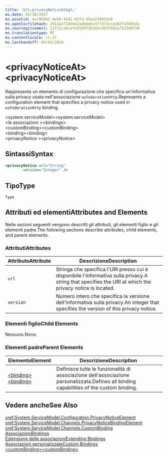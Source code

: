 ```yaml
---
title: '&lt;privacyNoticeAt&gt;'
ms.date: 03/30/2017
ms.assetid: 4cc96942-4eb9-4241-b2fd-45aa239915e8
ms.openlocfilehash: 2914a3716b9e2adb6ebc47fd73ccee027a3b65da
ms.sourcegitcommit: 11f11ca6cefe555972b3a5c99729d1a7523d8f50
ms.translationtype: MT
ms.contentlocale: it-IT
ms.lasthandoff: 05/03/2018
---
```

# <a name="ltprivacynoticeatgt"></a><span data-ttu-id="ff459-102">&lt;privacyNoticeAt&gt;</span><span class="sxs-lookup"><span data-stu-id="ff459-102">&lt;privacyNoticeAt&gt;</span></span>
<span data-ttu-id="ff459-103">Rappresenta un elemento di configurazione che specifica un'informativa sulla privacy usata nell'associazione `wsFederationHttp`.</span><span class="sxs-lookup"><span data-stu-id="ff459-103">Represents a configuration element that specifies a privacy notice used in `wsFederationHttp` binding.</span></span>  
  
 <span data-ttu-id="ff459-104">\<system.serviceModel></span><span class="sxs-lookup"><span data-stu-id="ff459-104">\<system.serviceModel></span></span>  
<span data-ttu-id="ff459-105">\<le associazioni ></span><span class="sxs-lookup"><span data-stu-id="ff459-105">\<bindings></span></span>  
<span data-ttu-id="ff459-106">\<customBinding></span><span class="sxs-lookup"><span data-stu-id="ff459-106">\<customBinding></span></span>  
<span data-ttu-id="ff459-107">\<binding></span><span class="sxs-lookup"><span data-stu-id="ff459-107">\<binding></span></span>  
<span data-ttu-id="ff459-108">\<privacyNotice ></span><span class="sxs-lookup"><span data-stu-id="ff459-108">\<privacyNotice></span></span>  
  
## <a name="syntax"></a><span data-ttu-id="ff459-109">Sintassi</span><span class="sxs-lookup"><span data-stu-id="ff459-109">Syntax</span></span>  
  
```xml  
<privacyNotice url="String"  
        version="Integer" />  
```  
  
## <a name="type"></a><span data-ttu-id="ff459-110">Tipo</span><span class="sxs-lookup"><span data-stu-id="ff459-110">Type</span></span>  
 `Type`  
  
## <a name="attributes-and-elements"></a><span data-ttu-id="ff459-111">Attributi ed elementi</span><span class="sxs-lookup"><span data-stu-id="ff459-111">Attributes and Elements</span></span>  
 <span data-ttu-id="ff459-112">Nelle sezioni seguenti vengono descritti gli attributi, gli elementi figlio e gli elementi padre.</span><span class="sxs-lookup"><span data-stu-id="ff459-112">The following sections describe attributes, child elements, and parent elements.</span></span>  
  
### <a name="attributes"></a><span data-ttu-id="ff459-113">Attributi</span><span class="sxs-lookup"><span data-stu-id="ff459-113">Attributes</span></span>  
  
|<span data-ttu-id="ff459-114">Attributo</span><span class="sxs-lookup"><span data-stu-id="ff459-114">Attribute</span></span>|<span data-ttu-id="ff459-115">Descrizione</span><span class="sxs-lookup"><span data-stu-id="ff459-115">Description</span></span>|  
|---------------|-----------------|  
|`url`|<span data-ttu-id="ff459-116">Stringa che specifica l'URI presso cui è disponibile l'informativa sulla privacy.</span><span class="sxs-lookup"><span data-stu-id="ff459-116">A string that specifies the URI at which the privacy notice is located.</span></span>|  
|`version`|<span data-ttu-id="ff459-117">Numero intero che specifica la versione dell'informativa sulla privacy.</span><span class="sxs-lookup"><span data-stu-id="ff459-117">An integer that specifies the version of this privacy notice.</span></span>|  
  
### <a name="child-elements"></a><span data-ttu-id="ff459-118">Elementi figlio</span><span class="sxs-lookup"><span data-stu-id="ff459-118">Child Elements</span></span>  
 <span data-ttu-id="ff459-119">Nessuno.</span><span class="sxs-lookup"><span data-stu-id="ff459-119">None.</span></span>  
  
### <a name="parent-elements"></a><span data-ttu-id="ff459-120">Elementi padre</span><span class="sxs-lookup"><span data-stu-id="ff459-120">Parent Elements</span></span>  
  
|<span data-ttu-id="ff459-121">Elemento</span><span class="sxs-lookup"><span data-stu-id="ff459-121">Element</span></span>|<span data-ttu-id="ff459-122">Descrizione</span><span class="sxs-lookup"><span data-stu-id="ff459-122">Description</span></span>|  
|-------------|-----------------|  
|[<span data-ttu-id="ff459-123">\<binding></span><span class="sxs-lookup"><span data-stu-id="ff459-123">\<binding></span></span>](../../../../../docs/framework/misc/binding.md)|<span data-ttu-id="ff459-124">Definisce tutte le funzionalità di associazione dell'associazione personalizzata.</span><span class="sxs-lookup"><span data-stu-id="ff459-124">Defines all binding capabilities of the custom binding.</span></span>|  
  
## <a name="see-also"></a><span data-ttu-id="ff459-125">Vedere anche</span><span class="sxs-lookup"><span data-stu-id="ff459-125">See Also</span></span>  
 <xref:System.ServiceModel.Configuration.PrivacyNoticeElement>  
 <xref:System.ServiceModel.Channels.PrivacyNoticeBindingElement>  
 <xref:System.ServiceModel.Channels.CustomBinding>  
 [<span data-ttu-id="ff459-126">Associazioni</span><span class="sxs-lookup"><span data-stu-id="ff459-126">Bindings</span></span>](../../../../../docs/framework/wcf/bindings.md)  
 [<span data-ttu-id="ff459-127">Estensione delle associazioni</span><span class="sxs-lookup"><span data-stu-id="ff459-127">Extending Bindings</span></span>](../../../../../docs/framework/wcf/extending/extending-bindings.md)  
 [<span data-ttu-id="ff459-128">Associazioni personalizzate</span><span class="sxs-lookup"><span data-stu-id="ff459-128">Custom Bindings</span></span>](../../../../../docs/framework/wcf/extending/custom-bindings.md)  
 [<span data-ttu-id="ff459-129">\<customBinding></span><span class="sxs-lookup"><span data-stu-id="ff459-129">\<customBinding></span></span>](../../../../../docs/framework/configure-apps/file-schema/wcf/custombinding.md)
